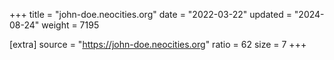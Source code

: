 +++
title = "john-doe.neocities.org"
date = "2022-03-22"
updated = "2024-08-24"
weight = 7195

[extra]
source = "https://john-doe.neocities.org"
ratio = 62
size = 7
+++
